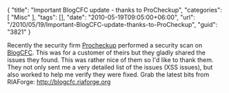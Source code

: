 {
	"title": "Important BlogCFC update - thanks to ProCheckup",
	"categories": [
		"Misc"
	],
	"tags": [],
	"date": "2010-05-19T09:05:00+06:00",
	"url": "/2010/05/19/Important-BlogCFC-update-thanks-to-ProCheckup",
	"guid": "3821"
}

Recently the security firm <a href="http://www.procheckup.com">Procheckup</a> performed a security scan on <a href="http://www.blogcfc.com">BlogCFC</a>. This was for a customer of theirs but they gladly shared the issues they found. This was rather nice of them so I'd like to thank them. They not only sent me a very detailed list of the issues (XSS issues), but also worked to help me verify they were fixed. Grab the latest bits from RIAForge: <a href="http://blogcfc.riaforge.org">http://blogcfc.riaforge.org</a>